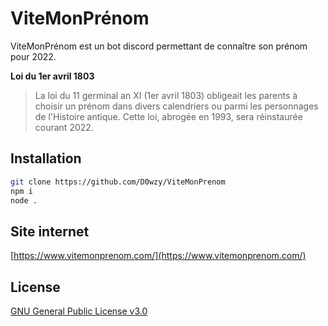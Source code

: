 # ViteMonPrénom

ViteMonPrénom est un bot discord permettant de connaître son prénom pour 2022.

**Loi du 1er avril 1803**
>La loi du 11 germinal an XI (1er avril 1803) obligeait les parents à choisir un prénom dans divers calendriers ou parmi les personnages de l'Histoire antique. Cette loi, abrogée en 1993, sera réinstaurée courant 2022.

## Installation

```bash
git clone https://github.com/D0wzy/ViteMonPrenom
npm i
node .
```

## Site internet
[https://www.vitemonprenom.com/](https://www.vitemonprenom.com/)

## License
[GNU General Public License v3.0](https://choosealicense.com/licenses/gpl-3.0/)

